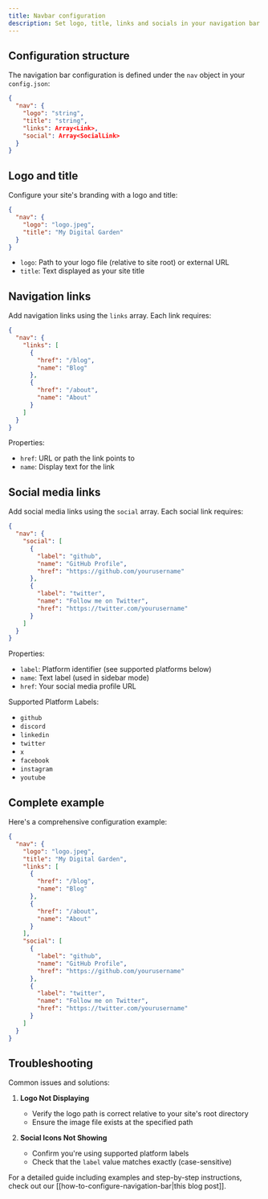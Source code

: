 ```yaml
---
title: Navbar configuration
description: Set logo, title, links and socials in your navigation bar.
---
```


## Configuration structure

The navigation bar configuration is defined under the `nav` object in your `config.json`:

```json
{
  "nav": {
    "logo": "string",
    "title": "string",
    "links": Array<Link>,
    "social": Array<SocialLink>
  }
}
```

## Logo and title

Configure your site's branding with a logo and title:

```json
{
  "nav": {
    "logo": "logo.jpeg",
    "title": "My Digital Garden"
  }
}
```

- `logo`: Path to your logo file (relative to site root) or external URL
- `title`: Text displayed as your site title

## Navigation links

Add navigation links using the `links` array. Each link requires:

```json
{
  "nav": {
    "links": [
      {
        "href": "/blog",
        "name": "Blog"
      },
      {
        "href": "/about",
        "name": "About"
      }
    ]
  }
}
```

Properties:
- `href`: URL or path the link points to
- `name`: Display text for the link

## Social media links

Add social media links using the `social` array. Each social link requires:

```json
{
  "nav": {
    "social": [
      {
        "label": "github",
        "name": "GitHub Profile",
        "href": "https://github.com/yourusername"
      },
      {
        "label": "twitter",
        "name": "Follow me on Twitter",
        "href": "https://twitter.com/yourusername"
      }
    ]
  }
}
```

Properties:
- `label`: Platform identifier (see supported platforms below)
- `name`: Text label (used in sidebar mode)
- `href`: Your social media profile URL

Supported Platform Labels:
- `github`
- `discord`
- `linkedin`
- `twitter`
- `x`
- `facebook`
- `instagram`
- `youtube`

## Complete example

Here's a comprehensive configuration example:

```json
{
  "nav": {
    "logo": "logo.jpeg",
    "title": "My Digital Garden",
    "links": [
      {
        "href": "/blog",
        "name": "Blog"
      },
      {
        "href": "/about",
        "name": "About"
      }
    ],
    "social": [
      {
        "label": "github",
        "name": "GitHub Profile",
        "href": "https://github.com/yourusername"
      },
      {
        "label": "twitter",
        "name": "Follow me on Twitter",
        "href": "https://twitter.com/yourusername"
      }
    ]
  }
}
```

## Troubleshooting

Common issues and solutions:

1. **Logo Not Displaying**
   - Verify the logo path is correct relative to your site's root directory
   - Ensure the image file exists at the specified path

2. **Social Icons Not Showing**
   - Confirm you're using supported platform labels
   - Check that the `label` value matches exactly (case-sensitive)

For a detailed guide including examples and step-by-step instructions, check out our [[how-to-configure-navigation-bar|this blog post]].